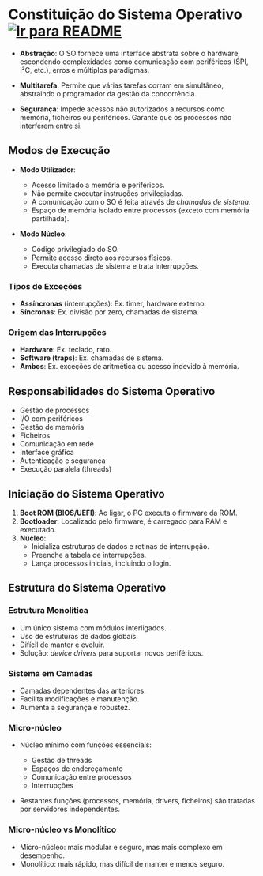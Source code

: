 # Constituição do Sistema Operativo &nbsp; [![Ir para README](https://img.shields.io/badge/Indice-Verde?style=for-the-badge)](../README.md#indice)

- **Abstração**: O SO fornece uma interface abstrata sobre o hardware, escondendo complexidades como comunicação com periféricos (SPI, I²C, etc.), erros e múltiplos paradigmas.

- **Multitarefa**: Permite que várias tarefas corram em simultâneo, abstraindo o programador da gestão da concorrência.

- **Segurança**: Impede acessos não autorizados a recursos como memória, ficheiros ou periféricos. Garante que os processos não interferem entre si.

## Modos de Execução

- **Modo Utilizador**:
  - Acesso limitado a memória e periféricos.
  - Não permite executar instruções privilegiadas.
  - A comunicação com o SO é feita através de *chamadas de sistema*.
  - Espaço de memória isolado entre processos (exceto com memória partilhada).

- **Modo Núcleo**:
  - Código privilegiado do SO.
  - Permite acesso direto aos recursos físicos.
  - Executa chamadas de sistema e trata interrupções.

### Tipos de Exceções

- **Assíncronas** (interrupções): Ex. timer, hardware externo.
- **Síncronas**: Ex. divisão por zero, chamadas de sistema.

### Origem das Interrupções

- **Hardware**: Ex. teclado, rato.
- **Software (traps)**: Ex. chamadas de sistema.
- **Ambos**: Ex. exceções de aritmética ou acesso indevido à memória.

## Responsabilidades do Sistema Operativo

- Gestão de processos  
- I/O com periféricos  
- Gestão de memória  
- Ficheiros  
- Comunicação em rede  
- Interface gráfica  
- Autenticação e segurança  
- Execução paralela (threads)

## Iniciação do Sistema Operativo

1. **Boot ROM (BIOS/UEFI)**: Ao ligar, o PC executa o firmware da ROM.
2. **Bootloader**: Localizado pelo firmware, é carregado para RAM e executado.
3. **Núcleo**: 
   - Inicializa estruturas de dados e rotinas de interrupção.
   - Preenche a tabela de interrupções.
   - Lança processos iniciais, incluindo o login.

## Estrutura do Sistema Operativo

### Estrutura Monolítica

- Um único sistema com módulos interligados.
- Uso de estruturas de dados globais.
- Difícil de manter e evoluir.
- Solução: *device drivers* para suportar novos periféricos.

### Sistema em Camadas

- Camadas dependentes das anteriores.
- Facilita modificações e manutenção.
- Aumenta a segurança e robustez.

### Micro-núcleo

- Núcleo mínimo com funções essenciais:
  - Gestão de threads
  - Espaços de endereçamento
  - Comunicação entre processos
  - Interrupções

- Restantes funções (processos, memória, drivers, ficheiros) são tratadas por servidores independentes.

### Micro-núcleo vs Monolítico

- Micro-núcleo: mais modular e seguro, mas mais complexo em desempenho.
- Monolítico: mais rápido, mas difícil de manter e menos seguro.

